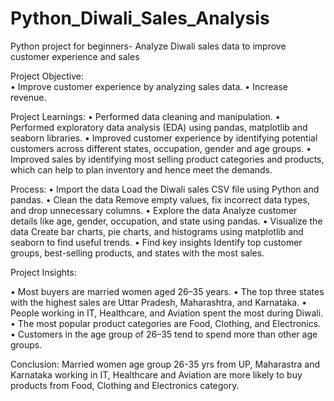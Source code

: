 # Python_Diwali_Sales_Analysis
Python project for beginners- Analyze Diwali sales data to improve customer experience and sales

Project Objective: <br>
• Improve customer experience by analyzing sales data.
• Increase revenue.

Project Learnings:
• Performed data cleaning and manipulation.
• Performed exploratory data analysis (EDA) using pandas, matplotlib and seaborn libraries.
• Improved customer experience by identifying potential customers across different states, occupation, gender and age groups.
• Improved sales by identifying most selling product categories and products, which can help to plan inventory and hence meet the demands.

Process:
• Import the data Load the Diwali sales CSV file using Python and pandas.
• Clean the data Remove empty values, fix incorrect data types, and drop unnecessary columns.
• Explore the data Analyze customer details like age, gender, occupation, and state using pandas.
• Visualize the data Create bar charts, pie charts, and histograms using matplotlib and seaborn to find useful trends.
• Find key insights Identify top customer groups, best-selling products, and states with the most sales.

Project Insights:

• Most buyers are married women aged 26–35 years.
• The top three states with the highest sales are Uttar Pradesh, Maharashtra, and Karnataka.
• People working in IT, Healthcare, and Aviation spent the most during Diwali.
• The most popular product categories are Food, Clothing, and Electronics.
• Customers in the age group of 26–35 tend to spend more than other age groups.

Conclusion:
Married women age group 26-35 yrs from UP, Maharastra and Karnataka working in IT, Healthcare and Aviation are more likely to buy products from Food, Clothing and Electronics category.
